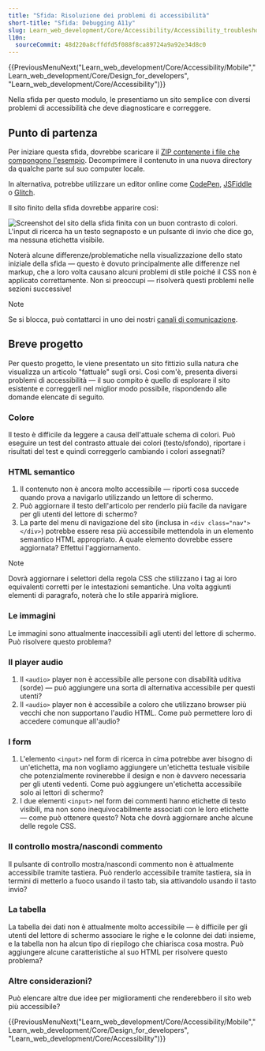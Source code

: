 ```yaml
---
title: "Sfida: Risoluzione dei problemi di accessibilità"
short-title: "Sfida: Debugging A11y"
slug: Learn_web_development/Core/Accessibility/Accessibility_troubleshooting
l10n:
  sourceCommit: 48d220a8cffdfd5f088f8ca89724a9a92e34d8c0
---
```


{{PreviousMenuNext("Learn_web_development/Core/Accessibility/Mobile","Learn_web_development/Core/Design_for_developers", "Learn_web_development/Core/Accessibility")}}

Nella sfida per questo modulo, le presentiamo un sito semplice con diversi problemi di accessibilità che deve diagnosticare e correggere.

## Punto di partenza

Per iniziare questa sfida, dovrebbe scaricare il [ZIP contenente i file che compongono l'esempio](https://raw.githubusercontent.com/mdn/learning-area/main/accessibility/assessment-start/assessment-files.zip). Decomprimere il contenuto in una nuova directory da qualche parte sul suo computer locale.

In alternativa, potrebbe utilizzare un editor online come [CodePen](https://codepen.io/), [JSFiddle](https://jsfiddle.net/) o [Glitch](https://glitch.com/).

Il sito finito della sfida dovrebbe apparire così:

![Screenshot del sito della sfida finita con un buon contrasto di colori. L'input di ricerca ha un testo segnaposto e un pulsante di invio che dice go, ma nessuna etichetta visibile.](assessment-site-finished.png)

Noterà alcune differenze/problematiche nella visualizzazione dello stato iniziale della sfida — questo è dovuto principalmente alle differenze nel markup, che a loro volta causano alcuni problemi di stile poiché il CSS non è applicato correttamente. Non si preoccupi — risolverà questi problemi nelle sezioni successive!

> [!NOTE]
> Se si blocca, può contattarci in uno dei nostri [canali di comunicazione](/it/docs/MDN/Community/Communication_channels).

## Breve progetto

Per questo progetto, le viene presentato un sito fittizio sulla natura che visualizza un articolo "fattuale" sugli orsi. Così com'è, presenta diversi problemi di accessibilità — il suo compito è quello di esplorare il sito esistente e correggerli nel miglior modo possibile, rispondendo alle domande elencate di seguito.

### Colore

Il testo è difficile da leggere a causa dell'attuale schema di colori. Può eseguire un test del contrasto attuale dei colori (testo/sfondo), riportare i risultati del test e quindi correggerlo cambiando i colori assegnati?

### HTML semantico

1. Il contenuto non è ancora molto accessibile — riporti cosa succede quando prova a navigarlo utilizzando un lettore di schermo.
2. Può aggiornare il testo dell'articolo per renderlo più facile da navigare per gli utenti del lettore di schermo?
3. La parte del menu di navigazione del sito (inclusa in `<div class="nav"></div>`) potrebbe essere resa più accessibile mettendola in un elemento semantico HTML appropriato. A quale elemento dovrebbe essere aggiornata? Effettui l'aggiornamento.

> [!NOTE]
> Dovrà aggiornare i selettori della regola CSS che stilizzano i tag ai loro equivalenti corretti per le intestazioni semantiche. Una volta aggiunti elementi di paragrafo, noterà che lo stile apparirà migliore.

### Le immagini

Le immagini sono attualmente inaccessibili agli utenti del lettore di schermo. Può risolvere questo problema?

### Il player audio

1. Il `<audio>` player non è accessibile alle persone con disabilità uditiva (sorde) — può aggiungere una sorta di alternativa accessibile per questi utenti?
2. Il `<audio>` player non è accessibile a coloro che utilizzano browser più vecchi che non supportano l'audio HTML. Come può permettere loro di accedere comunque all'audio?

### I form

1. L'elemento `<input>` nel form di ricerca in cima potrebbe aver bisogno di un'etichetta, ma non vogliamo aggiungere un'etichetta testuale visibile che potenzialmente rovinerebbe il design e non è davvero necessaria per gli utenti vedenti. Come può aggiungere un'etichetta accessibile solo ai lettori di schermo?
2. I due elementi `<input>` nel form dei commenti hanno etichette di testo visibili, ma non sono inequivocabilmente associati con le loro etichette — come può ottenere questo? Nota che dovrà aggiornare anche alcune delle regole CSS.

### Il controllo mostra/nascondi commento

Il pulsante di controllo mostra/nascondi commento non è attualmente accessibile tramite tastiera. Può renderlo accessibile tramite tastiera, sia in termini di metterlo a fuoco usando il tasto tab, sia attivandolo usando il tasto invio?

### La tabella

La tabella dei dati non è attualmente molto accessibile — è difficile per gli utenti del lettore di schermo associare le righe e le colonne dei dati insieme, e la tabella non ha alcun tipo di riepilogo che chiarisca cosa mostra. Può aggiungere alcune caratteristiche al suo HTML per risolvere questo problema?

### Altre considerazioni?

Può elencare altre due idee per miglioramenti che renderebbero il sito web più accessibile?

{{PreviousMenuNext("Learn_web_development/Core/Accessibility/Mobile","Learn_web_development/Core/Design_for_developers", "Learn_web_development/Core/Accessibility")}}
